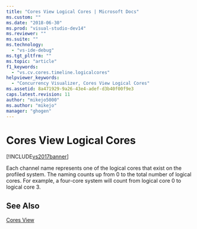 ```yaml
---
title: "Cores View Logical Cores | Microsoft Docs"
ms.custom: ""
ms.date: "2018-06-30"
ms.prod: "visual-studio-dev14"
ms.reviewer: ""
ms.suite: ""
ms.technology: 
  - "vs-ide-debug"
ms.tgt_pltfrm: ""
ms.topic: "article"
f1_keywords: 
  - "vs.cv.cores.timeline.logicalcores"
helpviewer_keywords: 
  - "Concurrency Visualizer, Cores View Logical Cores"
ms.assetid: 8a471929-9a26-43e4-adef-d3b40f00f9e3
caps.latest.revision: 11
author: "mikejo5000"
ms.author: "mikejo"
manager: "ghogen"
---
```

# Cores View Logical Cores
[!INCLUDE[vs2017banner](../includes/vs2017banner.md)]

  
Each channel name represents one of the logical cores that exist on the profiled system. The naming counts up from 0 to the total number of logical cores. For example, a four-core system will count from logical core 0 to logical core 3.  
  
## See Also  
 [Cores View](../profiling/cores-view.md)



